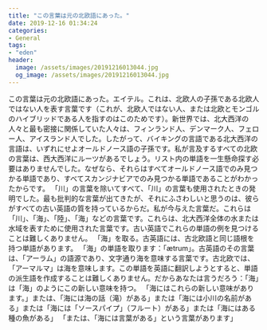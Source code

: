 ```yaml
---
title: "この言葉は元の北欧語にあった。"
date: 2019-12-16 01:34:24
categories:
- General
tags:
- "eden"
header:
  image: /assets/images/20191216013044.jpg
  og_image: /assets/images/20191216013044.jpg
---
```


この言葉は元の北欧語にあった。エイテル。これは、北欧人の子孫である北欧人ではない人を表す言葉です（これが、北欧人ではない人、または北欧とモンゴルのハイブリッドである人を指すのはこのためです）。新世界では、北大西洋の人々と最も密接に関係していた人々は、フィンランド人、デンマーク人、フェロー人、アイスランド人でした。したがって、バイキングの言語である北大西洋の言語は、いずれにせよオールドノース語の子孫です。私が言及するすべての北欧の言葉は、西大西洋にルーツがあるでしょう。リスト内の単語を一生懸命探す必要はありませんでした。なぜなら、それらはすべてオールドノース語でのみ見つかる単語であり、すべてスカンジナビアでのみ見つかる単語であることがわかったからです。 「川」の言葉を除いてすべて、「川」の言葉も使用されたときの発明でした。最も批判的な言葉が出てきたが、それにふさわしいと思うのは、彼らがすべての古い英語の質を持っているからだ。私が今与えた言葉だ。これらは「川」、「海」、「陸」、「海」などの言葉です。これらは、北大西洋全体の水または水域を表すために使用された言葉です。古い英語でこれらの単語の例を見つけることは難しくありません。 「海」を取る。古英語には、古北欧語と同じ語根を持つ単語があります。 「海」の単語を取ります：「ætrum」。古英語のその言葉は、「アーラム」の語源であり、文字通り海を意味する言葉です。古北欧では、「アーマルマ」は海を意味します。この単語を英語に翻訳しようとすると、単語の派生語を作成することは難しくありません。だからあなたは言うだろう：「海」は「海」のようにこの新しい意味を持つ。 「海にはこれらの新しい意味があります。」または、「海には海の話（滝）がある」または「海には小川の名前がある」または「海には「ソースパイプ」（フルート）がある」または「海にはある種の魚がある」 「または、「海には言葉がある」という言葉があります」
